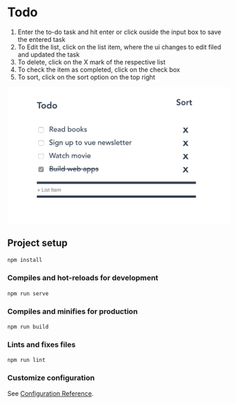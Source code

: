 # Todo

1. Enter the to-do task and hit enter or click ouside the input box to save the entered task
2. To Edit the list, click on the list item, where the ui changes to edit filed and updated the task
3. To delete, click on the X mark of the respective list
4. To check the item as completed, click on the check box
5. To sort, click on the sort option on the top right

![](src/assets/vue-todo-app.png)

## Project setup
```
npm install
```

### Compiles and hot-reloads for development
```
npm run serve
```

### Compiles and minifies for production
```
npm run build
```

### Lints and fixes files
```
npm run lint
```

### Customize configuration
See [Configuration Reference](https://cli.vuejs.org/config/).
